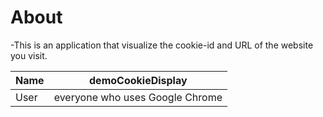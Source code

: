 # About
-This is an application that visualize the cookie-id and URL of the website you visit.

Name|demoCookieDisplay
-|-
User|everyone who uses Google Chrome